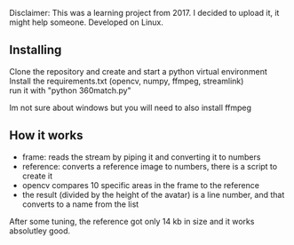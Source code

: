 Disclaimer: This was a learning project from 2017. I decided to upload it, it might help someone. Developed on Linux.
 

## Installing
Clone the repository and create and start a python virtual environment  
Install the requirements.txt (opencv, numpy, ffmpeg, streamlink)  
run it with "python 360match.py"  

Im not sure about windows but you will need to also install ffmpeg


## How it works
- frame: reads the stream by piping it and converting it to numbers
- reference: converts a reference image to numbers, there is a script to create it
- opencv compares 10 specific areas in the frame to the reference
- the result (divided by the height of the avatar) is a line number, and that converts to a name from the list

After some tuning, the reference got only 14 kb in size and it works absolutley good.
